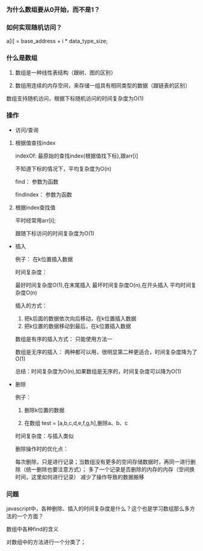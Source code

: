 ### 为什么数组要从0开始，而不是1？


### 如何实现随机访问？

a[i] = base_address + i * data_type_size;

### 什么是数组

1. 数组是一种线性表结构（跟树、图的区别）

2. 数组用连续的内存空间，来存储一组具有相同类型的数据（跟链表的区别）


数组支持随机访问，根据下标随机访问的时间复杂度为O(1)


### 操作

- 访问/查询

 
 

 1. 根据值查找index

    indexOf: 最原始的查找index(根据值找下标),跟arr[i]


    不知道下标的情况下，平均复杂度为O(n)
    
    
    find： 参数为函数

    findIndex： 参数为函数



    
 2. 根据index查找值

    平时经常用arr[i];

    跟随下标访问的时间复杂度为O(1)




- 插入

    例子： 在k位置插入数据
    
    时间复杂度：

    最好时间复杂度O(1),在末尾插入
    最坏时间复杂度O(n),在开头插入
    平均时间复杂度O(n)

    插入的方式：
    1. 把k后面的数据依次向后移动，在k位置插入数据
    2. 把k位置的数据移动到最后，在k位置插入数据

    数组是有序的插入方式： 只能使用方法一

    数组是无序的插入： 两种都可以用，很明显第二种更适合，时间复杂度降为了O(1)


    总结：时间复杂度为O(n),如果数组是无序的，时间复杂度可以降为O(1)



- 删除

    例子： 
    1. 删除k位置的数据

    2. 在数组 test = [a,b,c,d,e,f,g,h],删除a、b、c

    时间复杂度：与插入类似


    删除操作时的优化点：
    
    每次删除，只是进行记录；当数组没有更多的空间存储数据时，再同一进行删除（统一删除也要注意方式）；
    多了一个记录是否删除的内存的内存（空间换时间，这里如何进行记录）
    减少了操作导致的数据搬移
    




### 问题

javascript中，各种删除、插入的时间复杂度是什么？这个也是学习数组那么多方法的一个方面？

数组中各种find的含义


对数组中的方法进行一个分类了；








